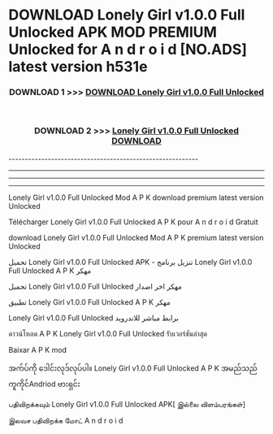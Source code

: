 # DOWNLOAD Lonely Girl v1.0.0 Full Unlocked  APK MOD PREMIUM Unlocked for A n d r o i d [NO.ADS] latest version h531e 



<div align="center">

<h3>DOWNLOAD 1 >>> <a href="https://getmod2.web.app/?judul=Lonely Girl v1.0.0 Full Unlocked ">DOWNLOAD Lonely Girl v1.0.0 Full Unlocked </a></h3><br>

<h3>DOWNLOAD 2 >>> <a href="https://getmod2.web.app/?judul=Lonely Girl v1.0.0 Full Unlocked ">Lonely Girl v1.0.0 Full Unlocked  DOWNLOAD </a></h3>

</div>
----------------------------------------------------------

----------------------------------------------------------

----------------------------------------------------------

----------------------------------------------------------

Lonely Girl v1.0.0 Full Unlocked  Mod A P K download premium latest version Unlocked

Télécharger Lonely Girl v1.0.0 Full Unlocked  A P K pour A n d r o i d Gratuit

download Lonely Girl v1.0.0 Full Unlocked  Mod A P K premium latest version Unlocked

تحميل Lonely Girl v1.0.0 Full Unlocked  APK - تنزيل برنامج Lonely Girl v1.0.0 Full Unlocked  A P K مهكر

تحميل Lonely Girl v1.0.0 Full Unlocked  مهكر اخر اصدار

تطبيق Lonely Girl v1.0.0 Full Unlocked  A P K مهكر

Lonely Girl v1.0.0 Full Unlocked  برابط مباشر للاندرويد

ดาวน์โหลด A P K Lonely Girl v1.0.0 Full Unlocked  รับเวอร์ชันล่าสุด

Baixar A P K mod

အက်ပ်ကို ဒေါင်းလုဒ်လုပ်ပါ။ Lonely Girl v1.0.0 Full Unlocked  A P K အမည်သည်ကူကိုင်Andriod ဗားရှင်း

பதிவிறக்கவும் Lonely Girl v1.0.0 Full Unlocked  APK[ இல்லை விளம்பரங்கள்] 
 
இலவச பதிவிறக்க மோட் A n d r o i d



